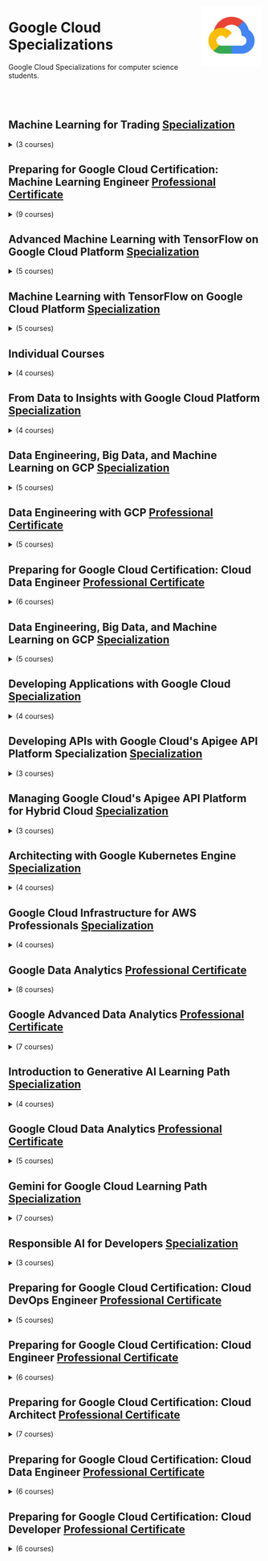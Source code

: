 <a href="https://cloud.google.com/"><img align="right" width="120" src="/logos/google-cloud.png"></img></a>

# Google Cloud Specializations
Google Cloud Specializations for computer science students.

<br><br>

## Machine Learning for Trading [Specialization](https://coursera.org/specializations/machine-learning-trading)

<details>
    <summary>(3 courses)</summary>
    <br>
<table>
    <thead>
        <tr>
<th width="25px">#</th>
<th width="900px">Course Name</th>
<th width="25px">Hrs</th>
        </tr>
    </thead>
    <tbody>
            <tr>
<td align="center">01</td>
<td><a href="https://coursera.org/learn/introduction-trading-machine-learning-gcp">Introduction to Trading, Machine Learning & GCP</a></td>
<td align="center">10</td>
            </tr>
            <tr>
<td align="center">02</td>
<td><a href="https://coursera.org/learn/machine-learning-trading-finance">Using Machine Learning in Trading and Finance</a></td>
<td align="center">10</td>
            </tr>
            <tr>
<td align="center">03</td>
<td><a href="https://coursera.org/learn/trading-strategies-reinforcement-learning">Trading Strategies as a Reinforcement Learning (RL) Problem</a></td>
<td align="center">5</td>
            </tr>
    </tbody>
</table>
</details>

## Preparing for Google Cloud Certification: Machine Learning Engineer [Professional Certificate](https://coursera.org/professional-certificates/preparing-for-google-cloud-machine-learning-engineer-professional-certificate)

<details>
    <summary>(9 courses)</summary>
    <br>
<table>
    <thead>
        <tr>
<th width="25px">#</th>
<th width="900px">Course Name</th>
<th width="25px">Hrs</th>
        </tr>
    </thead>
    <tbody>
            <tr>
<td align="center">01</td>
<td><a href="https://coursera.org/learn/gcp-big-data-ml-fundamentals">Google Cloud Big Data and Machine Learning Fundamentals</a></td>
<td align="center">15</td>
            </tr>
            <tr>
<td align="center">02</td>
<td><a href="https://coursera.org/learn/google-machine-learning">How Google does Machine Learning</a></td>
<td align="center">10</td>
            </tr>
            <tr>
<td align="center">03</td>
<td><a href="https://coursera.org/learn/launching-machine-learning">Launching into Machine Learning</a></td>
<td align="center">10</td>
            </tr>
            <tr>
<td align="center">04</td>
<td><a href="https://coursera.org/learn/intro-tensorflow">Intro to TensorFlow</a></td>
<td align="center">15</td>
            </tr>
            <tr>
<td align="center">05</td>
<td><a href="https://coursera.org/learn/feature-engineering">Feature Engineering</a></td>
<td align="center">15</td>
            </tr>
            <tr>
<td align="center">06</td>
<td><a href="https://coursera.org/learn/art-science-ml">Art and Science of Machine Learning</a></td>
<td align="center">15</td>
            </tr>
            <tr>
<td align="center">07</td>
<td><a href="https://coursera.org/learn/gcp-production-ml-systems">Production Machine Learning Systems</a></td>
<td align="center">10</td>
            </tr>
            <tr>
<td align="center">08</td>
<td><a href="https://coursera.org/learn/mlops-fundamentals">MLOps (Machine Learning Operations) Fundamentals</a></td>
<td align="center">20</td>
            </tr>
            <tr>
<td align="center">09</td>
<td><a href="https://coursera.org/learn/ml-pipelines-google-cloud">ML Pipelines on Google Cloud</a></td>
<td align="center">15</td>
            </tr>
    </tbody>
</table>
</details>

## Advanced Machine Learning with TensorFlow on Google Cloud Platform [Specialization](https://coursera.org/specializations/advanced-machine-learning-tensorflow-gcp)

<details>
    <summary>(5 courses)</summary>
    <br>
<table>
    <thead>
        <tr>
<th width="25px">#</th>
<th width="900px">Course Name</th>
<th width="25px">Hrs</th>
        </tr>
    </thead>
    <tbody>
            <tr>
<td align="center">01</td>
<td><a href="https://coursera.org/learn/end-to-end-ml-tensorflow-gcp">End-to-End Machine Learning with TensorFlow on GCP</a></td>
<td align="center">15</td>
            </tr>
            <tr>
<td align="center">02</td>
<td><a href="https://coursera.org/learn/gcp-production-ml-systems">Production Machine Learning Systems</a></td>
<td align="center">10</td>
            </tr>
            <tr>
<td align="center">03</td>
<td><a href="https://coursera.org/learn/image-understanding-tensorflow-gcp">Image Understanding with TensorFlow on GCP</a></td>
<td align="center">15</td>
            </tr>
            <tr>
<td align="center">04</td>
<td><a href="https://coursera.org/learn/sequence-models-tensorflow-gcp">Sequence Models for Time Series and Natural Language Processing</a></td>
<td align="center">20</td>
            </tr>
            <tr>
<td align="center">05</td>
<td><a href="https://coursera.org/learn/recommendation-models-gcp">Recommendation Systems with TensorFlow on GCP</a></td>
<td align="center">15</td>
            </tr>
    </tbody>
</table>
</details>

## Machine Learning with TensorFlow on Google Cloud Platform [Specialization](https://coursera.org/specializations/machine-learning-tensorflow-gcp)

<details>
    <summary>(5 courses)</summary>
    <br>
<table>
    <thead>
        <tr>
<th width="25px">#</th>
<th width="900px">Course Name</th>
<th width="25px">Hrs</th>
        </tr>
    </thead>
    <tbody>
            <tr>
<td align="center">01</td>
<td><a href="https://coursera.org/learn/google-machine-learning">How Google does Machine Learning</a></td>
<td align="center">10</td>
            </tr>
            <tr>
<td align="center">02</td>
<td><a href="https://coursera.org/learn/launching-machine-learning">Launching into Machine Learning</a></td>
<td align="center">10</td>
            </tr>
            <tr>
<td align="center">03</td>
<td><a href="https://coursera.org/learn/intro-tensorflow">Intro to TensorFlow</a></td>
<td align="center">15</td>
            </tr>
            <tr>
<td align="center">04</td>
<td><a href="https://coursera.org/learn/feature-engineering">Feature Engineering</a></td>
<td align="center">15</td>
            </tr>
            <tr>
<td align="center">05</td>
<td><a href="https://coursera.org/learn/art-science-ml">Art and Science of Machine Learning</a></td>
<td align="center">15</td>
            </tr>
    </tbody>
</table>
</details>

## Individual Courses

<details>
    <summary>(4 courses)</summary>
    <br>
<table>
    <thead>
        <tr>
<th width="25px">#</th>
<th width="900px">Course Name</th>
<th width="25px">Hrs</th>
        </tr>
    </thead>
    <tbody>
            <tr>
<td align="center">01</td>
<td><a href="https://coursera.org/learn/introduction-to-ai-and-machine-learning-on-google-cloud">Introduction to AI and Machine Learning on Google Cloud</a></td>
<td align="center">10</td>
            </tr>
            <tr>
<td align="center">02</td>
<td><a href="https://coursera.org/learn/introduction-to-large-language-models">Introduction to Large Language Models</a></td>
<td align="center">1</td>
            </tr>
            <tr>
<td align="center">03</td>
<td><a href="https://coursera.org/learn/introduction-to-image-generation">Introduction to Image Generation</a></td>
<td align="center">1</td>
            </tr>
            <tr>
<td align="center">04</td>
<td><a href="https://coursera.org/learn/introduction-to-generative-ai-studio">Introduction to Generative AI Studio</a></td>
<td align="center">1</td>
            </tr>
    </tbody>
</table>
</details>

## From Data to Insights with Google Cloud Platform [Specialization](https://coursera.org/specializations/from-data-to-insights-google-cloud-platform)

<details>
    <summary>(4 courses)</summary>
    <br>
<table>
    <thead>
        <tr>
<th width="25px">#</th>
<th width="900px">Course Name</th>
<th width="25px">Hrs</th>
        </tr>
    </thead>
    <tbody>
            <tr>
<td align="center">01</td>
<td><a href="https://coursera.org/learn/gcp-exploring-preparing-data-bigquery">Exploring and Preparing your Data with BigQuery</a></td>
<td align="center">15</td>
            </tr>
            <tr>
<td align="center">02</td>
<td><a href="https://coursera.org/learn/gcp-creating-bigquery-datasets-visualizing-insights">Creating New BigQuery Datasets and Visualizing Insights</a></td>
<td align="center">15</td>
            </tr>
            <tr>
<td align="center">03</td>
<td><a href="https://coursera.org/learn/gcp-advanced-insights-bigquery">Achieving Advanced Insights with BigQuery</a></td>
<td align="center">15</td>
            </tr>
            <tr>
<td align="center">04</td>
<td><a href="https://coursera.org/learn/data-insights-gcp-apply-ml">Applying Machine Learning to your Data with GCP</a></td>
<td align="center">15</td>
            </tr>
    </tbody>
</table>
</details>

## Data Engineering, Big Data, and Machine Learning on GCP [Specialization](https://coursera.org/specializations/gcp-data-machine-learning)

<details>
    <summary>(5 courses)</summary>
    <br>
<table>
    <thead>
        <tr>
<th width="25px">#</th>
<th width="900px">Course Name</th>
<th width="25px">Hrs</th>
        </tr>
    </thead>
    <tbody>
            <tr>
<td align="center">01</td>
<td><a href="https://coursera.org/learn/gcp-big-data-ml-fundamentals">Google Cloud Platform Big Data and Machine Learning Fundamentals</a></td>
<td align="center">15</td>
            </tr>
            <tr>
<td align="center">02</td>
<td><a href="https://coursera.org/learn/leveraging-unstructured-data-dataproc-gcp">Leveraging Unstructured Data with Cloud Dataproc on Google Cloud Platform</a></td>
<td align="center">10</td>
            </tr>
            <tr>
<td align="center">03</td>
<td><a href="https://coursera.org/learn/serverless-data-analysis-bigquery-cloud-dataflow-gcp">Serverless Data Analysis with Google BigQuery and Cloud Dataflow</a></td>
<td align="center">15</td>
            </tr>
            <tr>
<td align="center">04</td>
<td><a href="https://coursera.org/learn/serverless-machine-learning-gcp">Serverless Machine Learning with Tensorflow on Google Cloud Platform</a></td>
<td align="center">15</td>
            </tr>
            <tr>
<td align="center">05</td>
<td><a href="https://coursera.org/learn/building-resilient-streaming-systems-gcp">Building Resilient Streaming Systems on Google Cloud Platform</a></td>
<td align="center">10</td>
            </tr>
    </tbody>
</table>
</details>

## Data Engineering with GCP [Professional Certificate](https://coursera.org/professional-certificates/gcp-data-engineering)

<details>
    <summary>(5 courses)</summary>
    <br>
<table>
    <thead>
        <tr>
<th width="25px">#</th>
<th width="900px">Course Name</th>
<th width="25px">Hrs</th>
        </tr>
    </thead>
    <tbody>
            <tr>
<td align="center">01</td>
<td><a href="https://coursera.org/learn/gcp-big-data-ml-fundamentals">Google Cloud Platform Big Data and Machine Learning Fundamentals</a></td>
<td align="center">15</td>
            </tr>
            <tr>
<td align="center">02</td>
<td><a href="https://coursera.org/learn/leveraging-unstructured-data-dataproc-gcp">Leveraging Unstructured Data with Cloud Dataproc on Google Cloud Platform</a></td>
<td align="center">10</td>
            </tr>
            <tr>
<td align="center">03</td>
<td><a href="https://coursera.org/learn/serverless-data-analysis-bigquery-cloud-dataflow-gcp">Serverless Data Analysis with Google BigQuery and Cloud Dataflow</a></td>
<td align="center">15</td>
            </tr>
            <tr>
<td align="center">04</td>
<td><a href="https://coursera.org/learn/serverless-machine-learning-gcp">Serverless Machine Learning with Tensorflow on Google Cloud Platform</a></td>
<td align="center">15</td>
            </tr>
            <tr>
<td align="center">05</td>
<td><a href="https://coursera.org/learn/building-resilient-streaming-systems-gcp">Building Resilient Streaming Systems on Google Cloud Platform</a></td>
<td align="center">10</td>
            </tr>
    </tbody>
</table>
</details>

## Preparing for Google Cloud Certification: Cloud Data Engineer [Professional Certificate](https://coursera.org/professional-certificates/gcp-data-engineering)

<details>
    <summary>(6 courses)</summary>
    <br>
<table>
    <thead>
        <tr>
<th width="25px">#</th>
<th width="900px">Course Name</th>
<th width="25px">Hrs</th>
        </tr>
    </thead>
    <tbody>
            <tr>
<td align="center">01</td>
<td><a href="https://coursera.org/learn/gcp-big-data-ml-fundamentals">Google Cloud Big Data and Machine Learning Fundamentals</a></td>
<td align="center">15</td>
            </tr>
            <tr>
<td align="center">02</td>
<td><a href="https://coursera.org/learn/data-lakes-data-warehouses-gcp">Modernizing Data Lakes and Data Warehouses with Google Cloud</a></td>
<td align="center">10</td>
            </tr>
            <tr>
<td align="center">03</td>
<td><a href="https://coursera.org/learn/batch-data-pipelines-gcp">Building Batch Data Pipelines on GCP</a></td>
<td align="center">20</td>
            </tr>
            <tr>
<td align="center">04</td>
<td><a href="https://coursera.org/learn/streaming-analytics-systems-gcp">Building Resilient Streaming Analytics Systems on Google Cloud</a></td>
<td align="center">10</td>
            </tr>
            <tr>
<td align="center">05</td>
<td><a href="https://coursera.org/learn/smart-analytics-machine-learning-ai-gcp">Smart Analytics, Machine Learning, and AI on GCP</a></td>
<td align="center">10</td>
            </tr>
            <tr>
<td align="center">06</td>
<td><a href="https://coursera.org/learn/preparing-cloud-professional-data-engineer-exam">Preparing for the Google Cloud Professional Data Engineer Exam</a></td>
<td align="center">10</td>
            </tr>
    </tbody>
</table>
</details>

## Data Engineering, Big Data, and Machine Learning on GCP [Specialization](https://coursera.org/specializations/gcp-data-machine-learning)

<details>
    <summary>(5 courses)</summary>
    <br>
<table>
    <thead>
        <tr>
<th width="25px">#</th>
<th width="900px">Course Name</th>
<th width="25px">Hrs</th>
        </tr>
    </thead>
    <tbody>
            <tr>
<td align="center">01</td>
<td><a href="https://coursera.org/learn/gcp-big-data-ml-fundamentals">Google Cloud Platform Big Data and Machine Learning Fundamentals</a></td>
<td align="center">15</td>
            </tr>
            <tr>
<td align="center">02</td>
<td><a href="https://coursera.org/learn/leveraging-unstructured-data-dataproc-gcp">Leveraging Unstructured Data with Cloud Dataproc on Google Cloud Platform</a></td>
<td align="center">10</td>
            </tr>
            <tr>
<td align="center">03</td>
<td><a href="https://coursera.org/learn/serverless-data-analysis-bigquery-cloud-dataflow-gcp">Serverless Data Analysis with Google BigQuery and Cloud Dataflow</a></td>
<td align="center">15</td>
            </tr>
            <tr>
<td align="center">04</td>
<td><a href="https://coursera.org/learn/serverless-machine-learning-gcp">Serverless Machine Learning with Tensorflow on Google Cloud Platform</a></td>
<td align="center">15</td>
            </tr>
            <tr>
<td align="center">05</td>
<td><a href="https://coursera.org/learn/building-resilient-streaming-systems-gcp">Building Resilient Streaming Systems on Google Cloud Platform</a></td>
<td align="center">10</td>
            </tr>
    </tbody>
</table>
</details>

## Developing Applications with Google Cloud [Specialization](https://coursera.org/specializations/developing-apps-gcp)

<details>
    <summary>(4 courses)</summary>
    <br>
<table>
    <thead>
        <tr>
<th width="25px">#</th>
<th width="900px">Course Name</th>
<th width="25px">Hrs</th>
        </tr>
    </thead>
    <tbody>
            <tr>
<td align="center">01</td>
<td><a href="https://coursera.org/learn/gcp-fundamentals">Google Cloud Fundamentals: Core Infrastructure</a></td>
<td align="center">15</td>
            </tr>
            <tr>
<td align="center">02</td>
<td><a href="https://coursera.org/learn/getting-started-app-development">Getting Started With Application Development</a></td>
<td align="center">20</td>
            </tr>
            <tr>
<td align="center">03</td>
<td><a href="https://coursera.org/learn/securing-integrating-components-app">Securing and Integrating Components of your Application</a></td>
<td align="center">15</td>
            </tr>
            <tr>
<td align="center">04</td>
<td><a href="https://coursera.org/learn/app-deployment-debugging-performance">App Deployment, Debugging, and Performance</a></td>
<td align="center">15</td>
            </tr>
    </tbody>
</table>
</details>

## Developing APIs with Google Cloud's Apigee API Platform Specialization [Specialization](https://www.coursera.org/specializations/apigee-api-gcp)

<details>
    <summary>(3 courses)</summary>
    <br>
<table>
    <thead>
        <tr>
<th width="25px">#</th>
<th width="900px">Course Name</th>
<th width="25px">Hrs</th>
        </tr>
    </thead>
    <tbody>
            <tr>
<td align="center">01</td>
<td><a href="https://www.coursera.org/learn/api-design-apigee-gcp">API Design and Fundamentals of Google Cloud's Apigee API Platform</a></td>
<td align="center">5</td>
            </tr>
            <tr>
<td align="center">02</td>
<td><a href="https://www.coursera.org/learn/api-security-apigee-gcp">API Security on Google Cloud's Apigee API Platform</a></td>
<td align="center">10</td>
            </tr>
            <tr>
<td align="center">03</td>
<td><a href="https://www.coursera.org/learn/api-development-apigee-gcp">API Development on Google Cloud's Apigee API Platform</a></td>
<td align="center">15</td>
            </tr>
    </tbody>
</table>
</details>

## Managing Google Cloud's Apigee API Platform for Hybrid Cloud [Specialization](https://www.coursera.org/specializations/managing-apigee-api-platform-for-hybrid-cloud)

<details>
    <summary>(3 courses)</summary>
    <br>
<table>
    <thead>
        <tr>
<th width="25px">#</th>
<th width="900px">Course Name</th>
<th width="25px">Hrs</th>
        </tr>
    </thead>
    <tbody>
            <tr>
<td align="center">01</td>
<td><a href="https://www.coursera.org/learn/fundamentals-installation-of-apigee-hybrid-api-platform">Architecting and Installing the Apigee Hybrid API Platform</a></td>
<td align="center">5</td>
            </tr>
            <tr>
<td align="center">02</td>
<td><a href="https://www.coursera.org/learn/management-and-security-of-apigee-hybrid-api-platform">Managing and Securing the Apigee Hybrid API Platform</a></td>
<td align="center">2</td>
            </tr>
            <tr>
<td align="center">03</td>
<td><a href="https://www.coursera.org/learn/upgrading-monitoring-and-troubleshooting-apigee-hybrid-api-platform">Upgrading and Monitoring the Apigee Hybrid API Platform</a></td>
<td align="center">1</td>
            </tr>
    </tbody>
</table>
</details>

## Architecting with Google Kubernetes Engine [Specialization](https://coursera.org/specializations/architecting-google-kubernetes-engine)

<details>
    <summary>(4 courses)</summary>
    <br>
<table>
    <thead>
        <tr>
<th width="25px">#</th>
<th width="900px">Course Name</th>
<th width="25px">Hrs</th>
        </tr>
    </thead>
    <tbody>
            <tr>
<td align="center">01</td>
<td><a href="https://coursera.org/learn/gcp-fundamentals">Google Cloud Platform Fundamentals: Core Infrastructure</a></td>
<td align="center">15</td>
            </tr>
            <tr>
<td align="center">02</td>
<td><a href="https://coursera.org/learn/foundations-google-kubernetes-engine-gke">Architecting with Google Kubernetes Engine: Foundations</a></td>
<td align="center">15</td>
            </tr>
            <tr>
<td align="center">03</td>
<td><a href="https://coursera.org/learn/deploying-workloads-google-kubernetes-engine-gke">Architecting with Google Kubernetes Engine: Workloads</a></td>
<td align="center">25</td>
            </tr>
            <tr>
<td align="center">04</td>
<td><a href="https://coursera.org/learn/deploying-secure-kubernetes-containers-in-production">Architecting with Google Kubernetes Engine: Production</a></td>
<td align="center">15</td>
            </tr>
    </tbody>
</table>
</details>

## Google Cloud Infrastructure for AWS Professionals [Specialization](https://coursera.org/specializations/google-cloud-infrastructure-for-aws-professionals)

<details>
    <summary>(4 courses)</summary>
    <br>
<table>
    <thead>
        <tr>
<th width="25px">#</th>
<th width="900px">Course Name</th>
<th width="25px">Hrs</th>
        </tr>
    </thead>
    <tbody>
            <tr>
<td align="center">01</td>
<td><a href="https://coursera.org/learn/gcp-fundamentals-aws">Google Cloud IAM and Networking for AWS Professionals</a></td>
<td align="center">5</td>
            </tr>
            <tr>
<td align="center">02</td>
<td><a href="https://coursera.org/learn/google-cloud-compute-and-scalability-for-aws-professionals">Google Cloud Compute and Scalability for AWS Professionals</a></td>
<td align="center">5</td>
            </tr>
            <tr>
<td align="center">03</td>
<td><a href="https://coursera.org/learn/google-cloud-storage-and-containers-for-aws-professionals">Google Cloud Storage and Containers for AWS Professionals</a></td>
<td align="center">5</td>
            </tr>
            <tr>
<td align="center">04</td>
<td><a href="https://coursera.org/learn/deploy-and-monitor-in-google-cloud-for-aws-professionals">Deploy and Monitor in Google Cloud for AWS Professionals</a></td>
<td align="center">2</td>
            </tr>
    </tbody>
</table>
</details>

## Google Data Analytics [Professional Certificate](https://coursera.org/professional-certificates/google-data-analytics)

<details>
    <summary>(8 courses)</summary>
    <br>
<table>
    <thead>
        <tr>
<th width="25px">#</th>
<th width="900px">Course Name</th>
<th width="25px">Hrs</th>
        </tr>
    </thead>
    <tbody>
            <tr>
<td align="center">01</td>
<td><a href="https://coursera.org/learn/foundations-data">Foundations: Data, Data, Everywhere</a></td>
<td align="center">20</td>
            </tr>
            <tr>
<td align="center">02</td>
<td><a href="https://coursera.org/learn/ask-questions-make-decisions">Ask Questions to Make Data-Driven Decisions</a></td>
<td align="center">20</td>
            </tr>
            <tr>
<td align="center">03</td>
<td><a href="https://coursera.org/learn/data-preparation">Prepare Data for Exploration</a></td>
<td align="center">25</td>
            </tr>
            <tr>
<td align="center">04</td>
<td><a href="https://coursera.org/learn/process-data">Process Data from Dirty to Clean</a></td>
<td align="center">25</td>
            </tr>
            <tr>
<td align="center">05</td>
<td><a href="https://coursera.org/learn/analyze-data">Analyze Data to Answer Questions</a></td>
<td align="center">25</td>
            </tr>
            <tr>
<td align="center">06</td>
<td><a href="https://coursera.org/learn/visualize-data">Share Data Through the Art of Visualization</a></td>
<td align="center">25</td>
            </tr>
            <tr>
<td align="center">07</td>
<td><a href="https://coursera.org/learn/data-analysis-r">Data Analysis with R Programming</a></td>
<td align="center">40</td>
            </tr>
            <tr>
<td align="center">08</td>
<td><a href="https://coursera.org/learn/google-data-analytics-capstone">Google Data Analytics Capstone: Complete a Case Study</a></td>
<td align="center">10</td>
            </tr>
    </tbody>
</table>
</details>

## Google Advanced Data Analytics [Professional Certificate](https://coursera.org/professional-certificates/google-advanced-data-analytics)

<details>
    <summary>(7 courses)</summary>
    <br>
<table>
    <thead>
        <tr>
<th width="25px">#</th>
<th width="900px">Course Name</th>
<th width="25px">Hrs</th>
        </tr>
    </thead>
    <tbody>
            <tr>
<td align="center">01</td>
<td><a href="https://coursera.org/learn/foundations-of-data-science">Foundations of Data Science</a></td>
<td align="center">20</td>
            </tr>
            <tr>
<td align="center">02</td>
<td><a href="https://coursera.org/learn/get-started-with-python">Get Started with Python</a></td>
<td align="center">25</td>
            </tr>
            <tr>
<td align="center">03</td>
<td><a href="https://coursera.org/learn/go-beyond-the-numbers-translate-data-into-insight">Go Beyond the Numbers: Translate Data into Insights</a></td>
<td align="center">30</td>
            </tr>
            <tr>
<td align="center">04</td>
<td><a href="https://coursera.org/learn/the-power-of-statistics">The Power of Statistics</a></td>
<td align="center">35</td>
            </tr>
            <tr>
<td align="center">05</td>
<td><a href="https://coursera.org/learn/regression-analysis-simplify-complex-data-relationships">Regression Analysis: Simplify Complex Data Relationships</a></td>
<td align="center">30</td>
            </tr>
            <tr>
<td align="center">06</td>
<td><a href="https://coursera.org/learn/the-nuts-and-bolts-of-machine-learning">The Nuts and Bolts of Machine Learning</a></td>
<td align="center">35</td>
            </tr>
            <tr>
<td align="center">07</td>
<td><a href="https://coursera.org/learn/google-advanced-data-analytics-capstone">Google Advanced Data Analytics Capstone</a></td>
<td align="center">10</td>
            </tr>
    </tbody>
</table>
</details>

## Introduction to Generative AI Learning Path [Specialization](https://www.coursera.org/specializations/introduction-to-generative-ai)

<details>
    <summary>(4 courses)</summary>
    <br>
<table>
    <thead>
        <tr>
<th width="25px">#</th>
<th width="900px">Course Name</th>
<th width="25px">Hrs</th>
        </tr>
    </thead>
    <tbody>
            <tr>
<td align="center">01</td>
<td><a href="https://www.coursera.org/learn/introduction-to-generative-ai">Introduction to Generative AI</a></td>
<td align="center">1</td>
            </tr>
            <tr>
<td align="center">02</td>
<td><a href="https://www.coursera.org/learn/introduction-to-large-language-models">Introduction to Large Language Models</a></td>
<td align="center">1</td>
            </tr>
            <tr>
<td align="center">03</td>
<td><a href="https://www.coursera.org/learn/introduction-to-responsible-ai">Introduction to Responsible AI</a></td>
<td align="center">1</td>
            </tr>
            <tr>
<td align="center">04</td>
<td><a href="https://www.coursera.org/learn/responsible-ai-applying-ai-principles-with-google-cloud">Responsible AI: Applying AI Principles with Google Cloud</a></td>
<td align="center">1</td>
            </tr>
    </tbody>
</table>
</details>

## Google Cloud Data Analytics [Professional Certificate](https://www.coursera.org/professional-certificates/google-cloud-data-analytics-certificate)

<details>
    <summary>(5 courses)</summary>
    <br>
<table>
    <thead>
        <tr>
<th width="25px">#</th>
<th width="900px">Course Name</th>
<th width="25px">Hrs</th>
        </tr>
    </thead>
    <tbody>
            <tr>
<td align="center">01</td>
<td><a href="https://www.coursera.org/learn/introduction-to-data-analytics-in-google-cloud">Introduction to Data Analytics in Google Cloud</a></td>
<td align="center">15</td>
            </tr>
            <tr>
<td align="center">02</td>
<td><a href="https://www.coursera.org/learn/data-management-and-storage-in-the-cloud">Data Management and Storage in the Cloud</a></td>
<td align="center">25</td>
            </tr>
            <tr>
<td align="center">03</td>
<td><a href="https://www.coursera.org/learn/data-transformation-in-the-cloud">Data Transformation in the Cloud</a></td>
<td align="center">15</td>
            </tr>
            <tr>
<td align="center">04</td>
<td><a href="https://www.coursera.org/learn/the-power-of-storytelling-how-to-visualize-data-in-the-cloud">The Power of Storytelling: How to Visualize Data in the Cloud</a></td>
<td align="center">20</td>
            </tr>
            <tr>
<td align="center">05</td>
<td><a href="https://www.coursera.org/learn/put-it-all-together-prepare-for-a-cloud-data-analyst-job">Put It All Together: Prepare for a Cloud Data Analyst Job</a></td>
<td align="center">15</td>
            </tr>
    </tbody>
</table>
</details>

## Gemini for Google Cloud Learning Path [Specialization](https://www.coursera.org/specializations/gemini-for-google-cloud-learning-path)

<details>
    <summary>(7 courses)</summary>
    <br>
<table>
    <thead>
        <tr>
<th width="25px">#</th>
<th width="900px">Course Name</th>
<th width="25px">Hrs</th>
        </tr>
    </thead>
    <tbody>
            <tr>
<td align="center">01</td>
<td><a href="https://www.coursera.org/learn/gemini-for-application-developers">Gemini for Application Developers</a></td>
<td align="center">2</td>
            </tr>
            <tr>
<td align="center">02</td>
<td><a href="https://www.coursera.org/learn/gemini-for-cloud-architects">Gemini for Cloud Architects</a></td>
<td align="center">1</td>
            </tr>
            <tr>
<td align="center">03</td>
<td><a href="https://www.coursera.org/learn/gemini-for-data-scientists-and-analysts">Gemini for Data Scientists and Analysts</a></td>
<td align="center">2</td>
            </tr>
            <tr>
<td align="center">04</td>
<td><a href="https://www.coursera.org/learn/gemini-for-network-engineers">Gemini for Network Engineers</a></td>
<td align="center">1</td>
            </tr>
            <tr>
<td align="center">05</td>
<td><a href="https://www.coursera.org/learn/gemini-for-security-engineers">Gemini for Security Engineers</a></td>
<td align="center">1</td>
            </tr>
            <tr>
<td align="center">06</td>
<td><a href="https://www.coursera.org/learn/gemini-for-devops-engineers">Gemini for DevOps Engineers</a></td>
<td align="center">1</td>
            </tr>
            <tr>
<td align="center">07</td>
<td><a href="https://www.coursera.org/learn/gemini-for-end-to-end-sdlc">Gemini for end-to-end SDLC</a></td>
<td align="center">1</td>
            </tr>
    </tbody>
</table>
</details>

## Responsible AI for Developers [Specialization](https://www.coursera.org/specializations/responsible-ai-for-developers)

<details>
    <summary>(3 courses)</summary>
    <br>
<table>
    <thead>
        <tr>
<th width="25px">#</th>
<th width="900px">Course Name</th>
<th width="25px">Hrs</th>
        </tr>
    </thead>
    <tbody>
            <tr>
<td align="center">01</td>
<td><a href="https://www.coursera.org/learn/responsible-ai-for-developers-fairness--bias">Responsible AI for Developers: Fairness & Bias</a></td>
<td align="center">5</td>
            </tr>
            <tr>
<td align="center">02</td>
<td><a href="https://www.coursera.org/learn/responsible-ai-for-developers-interpretabilitytransparency">Responsible AI for Developers: Interpretability & Transparency</a></td>
<td align="center">5</td>
            </tr>
            <tr>
<td align="center">03</td>
<td><a href="https://www.coursera.org/learn/responsible-ai-for-developers-privacy-and-safety">Responsible AI for Developers: Privacy & Safety</a></td>
<td align="center">5</td>
            </tr>
    </tbody>
</table>
</details>

## Preparing for Google Cloud Certification: Cloud DevOps Engineer [Professional Certificate](https://coursera.org/professional-certificates/sre-devops-engineer-google-cloud)

<details>
    <summary>(5 courses)</summary>
    <br>
<table>
    <thead>
        <tr>
<th width="25px">#</th>
<th width="900px">Course Name</th>
<th width="25px">Hrs</th>
        </tr>
    </thead>
    <tbody>
           <tr>
<td align="center">01</td>
<td><a href="https://coursera.org/learn/gcp-fundamentals">Google Cloud Fundamentals: Core Infrastructure</a></td>
<td align="center">15</td>
            </tr>
            <tr>
<td align="center">02</td>
<td><a href="https://coursera.org/learn/developing-a-google-sre-culture">Developing a Google SRE Culture</a></td>
<td align="center">10</td>
            </tr>
            <tr>
<td align="center">03</td>
<td><a href="https://coursera.org/learn/cloud-infrastructure-design-process">Reliable Google Cloud Infrastructure: Design and Process</a></td>
<td align="center">10</td>
            </tr>
            <tr>
<td align="center">04</td>
<td><a href="https://coursera.org/learn/logging-monitoring-observability-google-cloud">Logging, Monitoring and Observability in Google Cloud</a></td>
<td align="center">15</td>
            </tr>
            <tr>
<td align="center">05</td>
<td><a href="https://coursera.org/learn/google-kubernetes-engine">Getting Started with Google Kubernetes Engine</a></td>
<td align="center">15</td>
            </tr>
    </tbody>
</table>
</details>

## Preparing for Google Cloud Certification: Cloud Engineer [Professional Certificate](https://coursera.org/professional-certificates/cloud-engineering-gcp)

<details>
    <summary>(6 courses)</summary>
    <br>
<table>
    <thead>
        <tr>
<th width="25px">#</th>
<th width="900px">Course Name</th>
<th width="25px">Hrs</th>
        </tr>
    </thead>
    <tbody>
            <tr>
<td align="center">01</td>
<td><a href="https://coursera.org/learn/gcp-fundamentals">Google Cloud Fundamentals: Core Infrastructure</a></td>
<td align="center">15</td>
            </tr>
            <tr>
<td align="center">02</td>
<td><a href="https://coursera.org/learn/gcp-infrastructure-foundation">Essential Google Cloud Infrastructure: Foundation</a></td>
<td align="center">10</td>
            </tr>
            <tr>
<td align="center">03</td>
<td><a href="https://coursera.org/learn/gcp-infrastructure-core-services">Essential Google Cloud Infrastructure: Core Services</a></td>
<td align="center">10</td>
            </tr>
            <tr>
<td align="center">04</td>
<td><a href="https://coursera.org/learn/gcp-infrastructure-scaling-automation">Elastic Google Cloud Infrastructure: Scaling and Automation</a></td>
<td align="center">10</td>
            </tr>
            <tr>
<td align="center">05</td>
<td><a href="https://coursera.org/learn/foundations-google-kubernetes-engine-gke">Architecting with Google Kubernetes Engine: Foundations</a></td>
<td align="center">15</td>
            </tr>
            <tr>
<td align="center">06</td>
<td><a href="https://coursera.org/learn/preparing-cloud-associate-cloud-engineer-exam">Preparing for the Google Cloud Associate Cloud Engineer Exam</a></td>
<td align="center">10</td>
            </tr>
    </tbody>
</table>
</details>

## Preparing for Google Cloud Certification: Cloud Architect [Professional Certificate](https://coursera.org/professional-certificates/gcp-cloud-architect)

<details>
    <summary>(7 courses)</summary>
    <br>
<table>
    <thead>
        <tr>
<th width="25px">#</th>
<th width="900px">Course Name</th>
<th width="25px">Hrs</th>
        </tr>
    </thead>
    <tbody>
            <tr>
<td align="center">01</td>
<td><a href="https://coursera.org/learn/gcp-fundamentals">Google Cloud Fundamentals: Core Infrastructure</a></td>
<td align="center">15</td>
            </tr>
            <tr>
<td align="center">02</td>
<td><a href="https://coursera.org/learn/gcp-infrastructure-foundation">Essential Google Cloud Infrastructure: Foundation</a></td>
<td align="center">10</td>
            </tr>
            <tr>
<td align="center">03</td>
<td><a href="https://coursera.org/learn/gcp-infrastructure-core-services">Essential Google Cloud Infrastructure: Core Services</a></td>
<td align="center">10</td>
            </tr>
            <tr>
<td align="center">04</td>
<td><a href="https://coursera.org/learn/gcp-infrastructure-scaling-automation">Elastic Google Cloud Infrastructure: Scaling and Automation</a></td>
<td align="center">10</td>
            </tr>
            <tr>
<td align="center">05</td>
<td><a href="https://coursera.org/learn/cloud-infrastructure-design-process">Reliable Google Cloud Infrastructure: Design and Process</a></td>
<td align="center">10</td>
            </tr>
            <tr>
<td align="center">06</td>
<td><a href="https://coursera.org/learn/foundations-google-kubernetes-engine-gke">Architecting with Google Kubernetes Engine: Foundations</a></td>
<td align="center">15</td>
            </tr>
            <tr>
<td align="center">07</td>
<td><a href="https://coursera.org/learn/preparing-cloud-professional-cloud-architect-exam">Preparing for the Google Cloud Professional Cloud Architect Exam</a></td>
<td align="center">15</td>
            </tr>
    </tbody>
</table>
</details>

## Preparing for Google Cloud Certification: Cloud Data Engineer [Professional Certificate](https://coursera.org/professional-certificates/gcp-data-engineering)

<details>
    <summary>(6 courses)</summary>
    <br>
<table>
    <thead>
        <tr>
<th width="25px">#</th>
<th width="900px">Course Name</th>
<th width="25px">Hrs</th>
        </tr>
    </thead>
    <tbody>
            <tr>
<td align="center">01</td>
<td><a href="https://coursera.org/learn/gcp-big-data-ml-fundamentals">Google Cloud Big Data and Machine Learning Fundamentals</a></td>
<td align="center">15</td>
            </tr>
            <tr>
<td align="center">02</td>
<td><a href="https://coursera.org/learn/data-lakes-data-warehouses-gcp">Modernizing Data Lakes and Data Warehouses with Google Cloud</a></td>
<td align="center">10</td>
            </tr>
            <tr>
<td align="center">03</td>
<td><a href="https://coursera.org/learn/batch-data-pipelines-gcp">Building Batch Data Pipelines on GCP</a></td>
<td align="center">20</td>
            </tr>
            <tr>
<td align="center">04</td>
<td><a href="https://coursera.org/learn/streaming-analytics-systems-gcp">Building Resilient Streaming Analytics Systems on Google Cloud</a></td>
<td align="center">10</td>
            </tr>
            <tr>
<td align="center">05</td>
<td><a href="https://coursera.org/learn/smart-analytics-machine-learning-ai-gcp">Smart Analytics, Machine Learning, and AI on GCP</a></td>
<td align="center">10</td>
            </tr>
            <tr>
<td align="center">06</td>
<td><a href="https://coursera.org/learn/preparing-cloud-professional-data-engineer-exam">Preparing for the Google Cloud Professional Data Engineer Exam</a></td>
<td align="center">10</td>
            </tr>
    </tbody>
</table>
</details>

## Preparing for Google Cloud Certification: Cloud Developer [Professional Certificate](https://coursera.org/professional-certificates/google-cloud-developer)

<details>
    <summary>(6 courses)</summary>
    <br>
<table>
    <thead>
        <tr>
<th width="25px">#</th>
<th width="900px">Course Name</th>
<th width="25px">Hrs</th>
        </tr>
    </thead>
    <tbody>
            <tr>
<td align="center">01</td>
<td><a href="https://coursera.org/learn/gcp-fundamentals">Google Cloud Fundamentals: Core Infrastructure</a></td>
<td align="center">10</td>
            </tr>
            <tr>
<td align="center">02</td>
<td><a href="https://coursera.org/learn/google-kubernetes-engine">Getting Started with Google Kubernetes Engine</a></td>
<td align="center">10</td>
            </tr>
            <tr>
<td align="center">03</td>
<td><a href="https://coursera.org/learn/getting-started-app-development">Getting Started With Application Development</a></td>
<td align="center">15</td>
            </tr>
            <tr>
<td align="center">04</td>
<td><a href="https://coursera.org/learn/securing-integrating-components-app">Securing and Integrating Components of your Application</a></td>
<td align="center">15</td>
            </tr>
            <tr>
<td align="center">05</td>
<td><a href="https://coursera.org/learn/app-deployment-debugging-performance">App Deployment, Debugging, and Performance</a></td>
<td align="center">10</td>
            </tr>
            <tr>
<td align="center">06</td>
<td><a href="https://coursera.org/learn/application-development-with-cloud-run">Application Development with Cloud Run</a></td>
<td align="center">10</td>
            </tr>
    </tbody>
</table>
</details>
